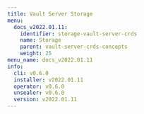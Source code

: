 ```yaml
---
title: Vault Server Storage
menu:
  docs_v2022.01.11:
    identifier: storage-vault-server-crds
    name: Storage
    parent: vault-server-crds-concepts
    weight: 25
menu_name: docs_v2022.01.11
info:
  cli: v0.6.0
  installer: v2022.01.11
  operator: v0.6.0
  unsealer: v0.6.0
  version: v2022.01.11
---
```



